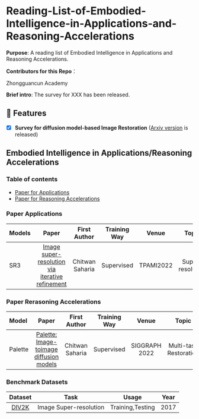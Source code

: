 # Reading-List-of-Embodied-Intelligence-in-Applications-and-Reasoning-Accelerations

**Purpose**: A reading list of Embodied Intelligence in Applications and Reasoning Accelerations.

**Contributors for this Repo**：

Zhongguancun Academy

**Brief intro**: The survey for XXX has been released.


## 🌟  Features
- [x] **Survey for diffusion model-based Image Restoration** ([Arxiv version](https://arxiv.org/pdf/2308.09388v1.pdf) is released) 




## Embodied Intelligence in Applications/Reasoning Accelerations
### Table of contents
<!-- - [Survey paper](#survey-paper)
- [Table of contents](#table-of-contents) -->
- [Paper for Applications](#paper-applications)
- [Paper for Reasoning Accelerations](#paper-reasoning-accelerations)
  <!-- - [Recommended Datasets](#recommended-datasets)
  - [All Datasets](#all-datasets) -->

### Paper Applications <a name="paper-applications"></a>
|Models| Paper | First Author | Training Way | Venue | Topic | Project |
| :-- | :---: | :--: | :--: |:--:|:--:| :--: |
|SR3| [Image super-resolution via iterative refinement](https://ieeexplore.ieee.org/document/9887996x) | Chitwan Saharia | Supervised |TPAMI2022 | Super-resolution | [![Stars](https://img.shields.io/github/stars/Janspiry/Image-Super-Resolution-via-Iterative-Refinement.svg?style=social&label=Star)](https://github.com/Janspiry/Image-Super-Resolution-via-Iterative-Refinement) |

### Paper Rerasoning Accelerations <a name="paper-reasoning-accelerations"></a>
| Model | Paper | First Author | Training Way | Venue | Topic | Project |
| :--- | :---: | :---: | :--: | :--: |:--: | :--: |
|Palette| [Palette: Image-toimage diffusion models](https://arxiv.org/abs/2111.05826) | Chitwan Saharia | Supervised | SIGGRAPH 2022 | Multi-task Restoration | [![Stars](https://img.shields.io/github/stars/Janspiry/Palette-Image-to-Image-Diffusion-Models.svg?style=social&label=Star)](https://github.com/Janspiry/Palette-Image-to-Image-Diffusion-Models) |

### Benchmark Datasets
|Dataset|Task|Usage|Year|
|:----:|:----:|:----:|:----:|
|[DIV2K](https://data.vision.ee.ethz.ch/cvl/DIV2K)|Image Super-resolution|Training,Testing|2017|
